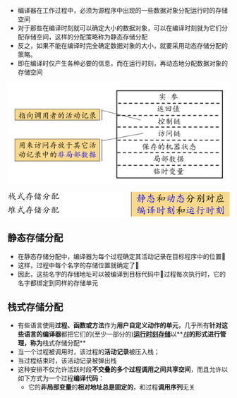 - 编译器在工作过程中，必须为源程序中出现的一些数据对象分配运行时的存储空间
- 对于那些在编译时刻就可以确定大小的数据对象，可以在编译时刻就为它们分配存储空间，这样的分配策略称为静态存储分配
- 反之，如果不能在编译时完全确定数据对象的大小，就要采用动态存储分配的策略。
- 即在编译时仅产生各种必要的信息，而在运行时刻，再动态地分配数据对象的存储空间

![image-20220617092152248](https://raw.githubusercontent.com/xuchaoxin1375/pictures/main/imagesimage-20220617092152248.png)

![image-20220617092347008](https://raw.githubusercontent.com/xuchaoxin1375/pictures/main/imagesimage-20220617092347008.png)

## 静态存储分配

- 在静态存储分配中，编译器为每个过程确定其活动记录在目标程序中的位置
- 这样，过程中每个名字的存储位置就确定了
- 因此，这些名字的存储地址可以被编译到目标代码中过程每次执行时，它的名字都绑定到同样的存储单元

## 栈式存储分配

- 有些语言使用**过程、函数或方法**作为**用户自定义动作的单元**，几乎所有**针对这些语言的编译器**都把它们的(至少一部分的)<u>**运行时刻存储**</u>以**<u>*栈*</u>**的形式进行管理，称为**栈式存储分配**
- 当一个过程被调用时，该过程的**活动记录**被压入栈；
- 当过程结束时，该活动记录被弹出栈
- 这种安排不仅允许活跃时段**不交叠的多个过程调用之间共享空间**，而且允许以如下方式为一个过程**编译代码**：
  - 它的**非局部变量**的**相对地址总是固定的**，和过程**调用序列**无关











